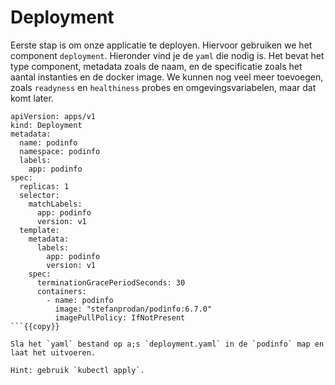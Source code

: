 # Deployment

Eerste stap is om onze applicatie te deployen. Hiervoor gebruiken we het component `deployment`. Hieronder vind je de `yaml` die nodig is. Het bevat het type component, metadata zoals de naam, en de specificatie zoals het aantal instanties en de docker image. We kunnen nog veel meer toevoegen, zoals `readyness` en `healthiness` probes en omgevingsvariabelen, maar dat komt later.

```
apiVersion: apps/v1
kind: Deployment
metadata:
  name: podinfo
  namespace: podinfo
  labels:
    app: podinfo
spec:
  replicas: 1
  selector:
    matchLabels:
      app: podinfo
      version: v1
  template:
    metadata:
      labels:
        app: podinfo
        version: v1
    spec:
      terminationGracePeriodSeconds: 30
      containers:
        - name: podinfo
          image: "stefanprodan/podinfo:6.7.0"
          imagePullPolicy: IfNotPresent
```{{copy}}

Sla het `yaml` bestand op a;s `deployment.yaml` in de `podinfo` map en laat het uitvoeren.

Hint: gebruik `kubectl apply`.
